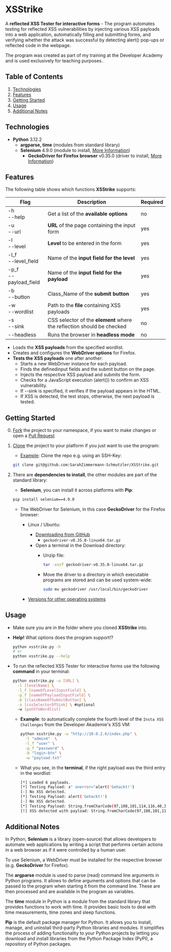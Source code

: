 # XSStrike

A **reflected XSS Tester for interactive forms** - The program automates testing for reflected XSS vulnerabilities by injecting various XSS payloads into a web application, automatically filling and submitting forms, and verifying whether the attack was successful by detecting alert() pop-ups or reflected code in the webpage.  

The program was created as part of my training at the Developer Academy and is used exclusively for teaching purposes.  

## Table of Contents

1. [Technologies](#technologies)
1. [Features](#features)  
1. [Getting Started](#getting-started)
1. [Usage](#usage)  
1. [Additional Notes](#additional-notes)

## Technologies

* **Python** 3.12.2
  * **argparse, time** (modules from standard library)
  * **Selenium** 4.9.0 (module to install, [More Information](https://selenium-python.readthedocs.io/))
    * **GeckoDriver for Firefox browser** v0.35.0 (driver to install, [More Information](https://github.com/mozilla/geckodriver))

## Features

The following table shows which functions **XSStrike** supports:  

| Flag | Description | Required |
| ---- | ----------- | -------- |
| -h <br> --help | Get a list of the **available options** | no |
| -u <br> --url | **URL** of the page containing the input form | yes |
| -l <br> --level | **Level** to be entered in the form | yes |
| -l_f <br> --level_field | Name of the **input field for the level** | yes |
| -p_f <br> --payload_field | Name of the **input field for the payload** | yes |
| -b <br> --button | Class_Name of the **submit button** | yes |
| -w <br> --wordlist | Path to the **file** containing XSS payloads | yes |
| -s <br> --sink | CSS selector of the **element** where the reflection should be checked | no |
| --headless | Runs the browser in **headless mode** | no |

* Loads the **XSS payloads** from the specified wordlist.
* Creates and configures the **WebDriver options** for Firefox.
* **Tests the XSS payloads** one after another:
  * Starts a new WebDriver instance for each payload.
  * Finds the definedinput fields and the submit button on the page.
  * Injects the respective XSS payload and submits the form.
  * Checks for a JavaScript execution (alert()) to confirm an XSS vulnerability.
  * If --sink is specified, it verifies if the payload appears in the HTML.
  * If XSS is detected, the test stops, otherwise, the next payload is tested.

## Getting Started

0) [Fork](https://docs.github.com/de/pull-requests/collaborating-with-pull-requests/working-with-forks/fork-a-repo) the project to your namespace, if you want to make changes or open a [Pull Request](https://docs.github.com/de/pull-requests/collaborating-with-pull-requests/proposing-changes-to-your-work-with-pull-requests/about-pull-requests)

1) [Clone](https://docs.github.com/en/repositories/creating-and-managing-repositories/cloning-a-repository) the project to your platform if you just want to use the program:
   * <ins>Example</ins>: Clone the repo e.g. using an SSH-Key:

    ```bash
    git clone git@github.com:SarahZimmermann-Schmutzler/XSStrike.git
    ```

2) There are **dependencies to install**, the other modules are part of the standard library:
   * **Selenium**, you can install it across platforms with **Pip**:

    ```bash
    pip install selenium==4.9.0
    ```

   * The WebDriver for Selenium, in this case **GeckoDriver** for the Firefox browser:
     * Linux / Ubuntu:
       * [Downloading from GitHub](https://github.com/mozilla/geckodriver/releases)
         * `geckodriver-v0.35.0-linux64.tar.gz`
       * Open a terminal in the Download directory:
         * Unzip file:

            ```bash
            tar -xvzf geckodriver-v0.35.0-linux64.tar.gz
            ```

         * Move the driver to a directory in which executable programs are stored and can be used system-wide:

            ```bash
            sudo mv geckodriver /usr/local/bin/geckodriver
            ```

     * [Versions for other operating systems](https://github.com/mozilla/geckodriver/releases)

## Usage

* Make sure you are in the folder where you cloned **XSStrike** into.  

* **Help!** What options does the program support!?

    ```bash
    python xsstrike.py -h
    # or
    python xsstrike.py --help
    ```  

* To run the reflected XSS Tester for interactive forms use the following **command** in your terminal:

    ```bash
    python xsstrike.py -u [URL] \
      -l [levelName] \
      -l_f [nameOfLevelInputField] \
      -p_f [nameOfPayloadInputField] \
      -b [classNameOfSubmitButton] \
      -s [cssSelectorOfSink] \ #optional
      -w [pathToWordlist]
    ```

  * **Example**: to automatically complete the fourth level of the `Insta XSS Challenges` from the Developer Akademie's XSS VM:

      ```bash
      python xsstrike.py -u "http://10.0.2.6/index.php" \
        -l "admin4"  \
        -l_f "user" \
        -p_f "password" \
        -b "login-btn" \
        -w "payload.txt"
      ```

  * What you see, in the **terminal**, if the right payload was the third entry in the wordlist:

      ```bash
      [*] Loaded 6 payloads.
      [*] Testing Payload: x" onerror="alert('Gehackt!')
      [-] No XSS detected.
      [*] Testing Payload: alert('Gehackt!')
      [-] No XSS detected.
      [*] Testing Payload: String.fromCharCode(97,108,101,114,116,40,39,71,101,104,97,99,107,116,33,39,41)
      [!] XSS detected with payload: String.fromCharCode(97,108,101,114,116,40,39,71,101,104,97,99,107,116,33,39,41)
      ```

## Additional Notes

In Python, **Selenium** is a library (open-source) that allows developers to automate web applications by writing a script that performs certain actions in a web browser as if it were controlled by a human user.  

To use Selenium, a WebDriver must be installed for the respective browser (e.g. **GeckoDriver** for Firefox).  

The **argparse** module is used to parse (read) command line arguments in Python programs. It allows to define arguments and options that can be passed to the program when starting it from the command line. These are then processed and are available in the program as variables.  

The **time** module in Python is a module from the standard library that provides functions to work with time. It provides basic tools to deal with time measurements, time zones and sleep functions.  
  
**Pip** is the default package manager for Python. It allows you to install, manage, and uninstall third-party Python libraries and modules. It simplifies the process of adding functionality to your Python projects by letting you download and install libraries from the Python Package Index (PyPI), a repository of Python packages.  
